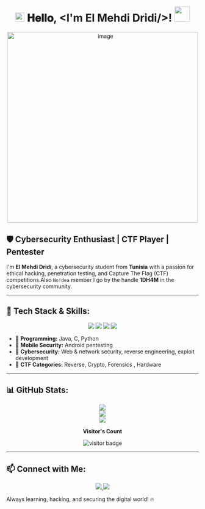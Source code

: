 <h1 align="center">
  <a target="_blank">
    <img src="https://github.com/JayantGoel001/JayantGoel001/blob/master/GIF/Earth.gif" width="24px" style="max-width:100%;">
  </a>
  𝐇𝐞𝐥𝐥𝐨, &lt;I'm El  Mehdi Dridi/&gt;!
  <a target="_blank">
    <img src="https://github.com/JayantGoel001/JayantGoel001/blob/master/GIF/Hi.gif" width="40px" />
  </a>
</h1>

<p align="center">
  <img src="https://github.com/user-attachments/assets/5d028ce3-b87e-48a8-a810-54929d25e061" alt="image" width="500px">
</p>


## 🛡️ Cybersecurity Enthusiast | CTF Player | Pentester

I'm **El Mehdi Dridi**, a cybersecurity student from **Tunisia** with a passion for ethical hacking, penetration testing, and Capture The Flag (CTF) competitions.Also `No!dea` member I go by the handle **1DH4M** in the cybersecurity community.

---

## 🚀 Tech Stack & Skills:

<p align="center">
  <img src="https://img.shields.io/badge/Java-ED8B00?style=for-the-badge&logo=java&logoColor=white" />
  <img src="https://img.shields.io/badge/C-00599C?style=for-the-badge&logo=c&logoColor=white" />
  <img src="https://img.shields.io/badge/Python-3776AB?style=for-the-badge&logo=python&logoColor=white" />
  <img src="https://img.shields.io/badge/Android-3DDC84?style=for-the-badge&logo=android&logoColor=white" />
</p>

- 🔹 **Programming:** Java, C, Python  
- 🔹 **Mobile Security:** Android pentesting  
- 🔹 **Cybersecurity:** Web & network security, reverse engineering, exploit development  
- 🔹 **CTF Categories:** Reverse, Crypto, Forensics , Hardware  

---

## 📊 GitHub Stats:

<p align="center">
  <img src="https://github-readme-stats.vercel.app/api?username=1DH4M&show_icons=true&theme=radical" />
  <br>
  <img src="https://github-readme-streak-stats.herokuapp.com/?user=1DH4M&theme=radical" />
  <br>
  <img src="https://github-readme-stats.vercel.app/api/top-langs/?username=1DH4M&layout=compact&theme=radical" />
</p>

<p align="center"><b>Visitor's Count</b></p>
<p align="center"><img src="https://profile-counter.glitch.me/1DH4M/count.svg" alt="visitor badge"/></p>

---

## 📫 Connect with Me:

<p align="center">
  <a href="https://github.com/el-mehdi-dridi">
    <img src="https://img.shields.io/badge/GitHub-000?style=for-the-badge&logo=github&logoColor=white" />
  </a>
 
  <a href="[https://linkedin.com/in/your-linkedin](https://www.linkedin.com/in/el-mehdi-dridi-77b6a9292/)">
    <img src="https://img.shields.io/badge/LinkedIn-0077B5?style=for-the-badge&logo=linkedin&logoColor=white" />
  </a>
</p>

Always learning, hacking, and securing the digital world! 🔥
